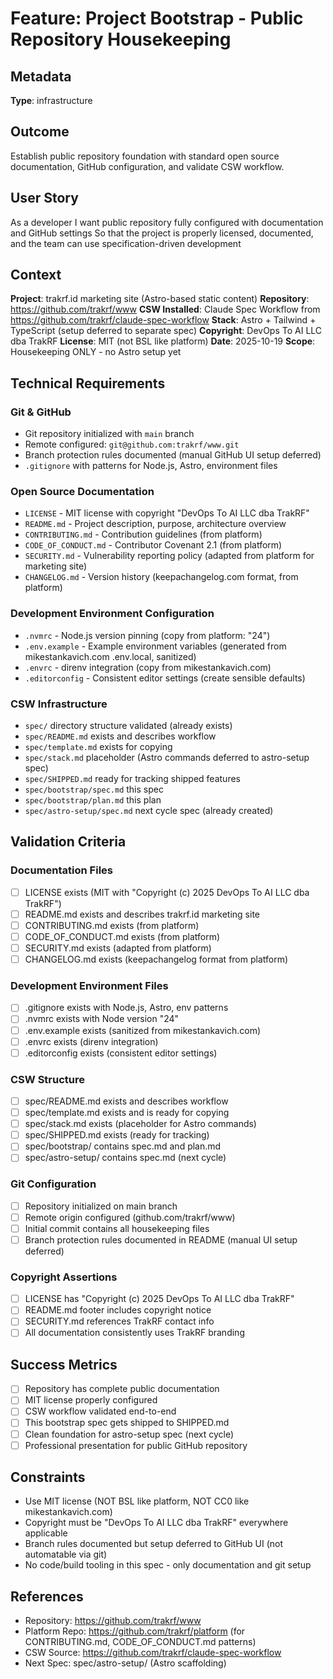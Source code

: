# Feature: Project Bootstrap - Public Repository Housekeeping

## Metadata
**Type**: infrastructure

## Outcome
Establish public repository foundation with standard open source documentation, GitHub configuration, and validate CSW workflow.

## User Story
As a developer
I want public repository fully configured with documentation and GitHub settings
So that the project is properly licensed, documented, and the team can use specification-driven development

## Context
**Project**: trakrf.id marketing site (Astro-based static content)
**Repository**: https://github.com/trakrf/www
**CSW Installed**: Claude Spec Workflow from https://github.com/trakrf/claude-spec-workflow
**Stack**: Astro + Tailwind + TypeScript (setup deferred to separate spec)
**Copyright**: DevOps To AI LLC dba TrakRF
**License**: MIT (not BSL like platform)
**Date**: 2025-10-19
**Scope**: Housekeeping ONLY - no Astro setup yet

## Technical Requirements

### Git & GitHub
- Git repository initialized with `main` branch
- Remote configured: `git@github.com:trakrf/www.git`
- Branch protection rules documented (manual GitHub UI setup deferred)
- `.gitignore` with patterns for Node.js, Astro, environment files

### Open Source Documentation
- `LICENSE` - MIT license with copyright "DevOps To AI LLC dba TrakRF"
- `README.md` - Project description, purpose, architecture overview
- `CONTRIBUTING.md` - Contribution guidelines (from platform)
- `CODE_OF_CONDUCT.md` - Contributor Covenant 2.1 (from platform)
- `SECURITY.md` - Vulnerability reporting policy (adapted from platform for marketing site)
- `CHANGELOG.md` - Version history (keepachangelog.com format, from platform)

### Development Environment Configuration
- `.nvmrc` - Node.js version pinning (copy from platform: "24")
- `.env.example` - Example environment variables (generated from mikestankavich.com .env.local, sanitized)
- `.envrc` - direnv integration (copy from mikestankavich.com)
- `.editorconfig` - Consistent editor settings (create sensible defaults)

### CSW Infrastructure
- `spec/` directory structure validated (already exists)
- `spec/README.md` exists and describes workflow
- `spec/template.md` exists for copying
- `spec/stack.md` placeholder (Astro commands deferred to astro-setup spec)
- `spec/SHIPPED.md` ready for tracking shipped features
- `spec/bootstrap/spec.md` this spec
- `spec/bootstrap/plan.md` this plan
- `spec/astro-setup/spec.md` next cycle spec (already created)

## Validation Criteria

### Documentation Files
- [ ] LICENSE exists (MIT with "Copyright (c) 2025 DevOps To AI LLC dba TrakRF")
- [ ] README.md exists and describes trakrf.id marketing site
- [ ] CONTRIBUTING.md exists (from platform)
- [ ] CODE_OF_CONDUCT.md exists (from platform)
- [ ] SECURITY.md exists (adapted from platform)
- [ ] CHANGELOG.md exists (keepachangelog format from platform)

### Development Environment Files
- [ ] .gitignore exists with Node.js, Astro, env patterns
- [ ] .nvmrc exists with Node version "24"
- [ ] .env.example exists (sanitized from mikestankavich.com)
- [ ] .envrc exists (direnv integration)
- [ ] .editorconfig exists (consistent editor settings)

### CSW Structure
- [ ] spec/README.md exists and describes workflow
- [ ] spec/template.md exists and is ready for copying
- [ ] spec/stack.md exists (placeholder for Astro commands)
- [ ] spec/SHIPPED.md exists (ready for tracking)
- [ ] spec/bootstrap/ contains spec.md and plan.md
- [ ] spec/astro-setup/ contains spec.md (next cycle)

### Git Configuration
- [ ] Repository initialized on main branch
- [ ] Remote origin configured (github.com/trakrf/www)
- [ ] Initial commit contains all housekeeping files
- [ ] Branch protection rules documented in README (manual UI setup deferred)

### Copyright Assertions
- [ ] LICENSE has "Copyright (c) 2025 DevOps To AI LLC dba TrakRF"
- [ ] README.md footer includes copyright notice
- [ ] SECURITY.md references TrakRF contact info
- [ ] All documentation consistently uses TrakRF branding

## Success Metrics
- [ ] Repository has complete public documentation
- [ ] MIT license properly configured
- [ ] CSW workflow validated end-to-end
- [ ] This bootstrap spec gets shipped to SHIPPED.md
- [ ] Clean foundation for astro-setup spec (next cycle)
- [ ] Professional presentation for public GitHub repository

## Constraints
- Use MIT license (NOT BSL like platform, NOT CC0 like mikestankavich.com)
- Copyright must be "DevOps To AI LLC dba TrakRF" everywhere applicable
- Branch rules documented but setup deferred to GitHub UI (not automatable via git)
- No code/build tooling in this spec - only documentation and git setup

## References
- Repository: https://github.com/trakrf/www
- Platform Repo: https://github.com/trakrf/platform (for CONTRIBUTING.md, CODE_OF_CONDUCT.md patterns)
- CSW Source: https://github.com/trakrf/claude-spec-workflow
- Next Spec: spec/astro-setup/ (Astro scaffolding)
